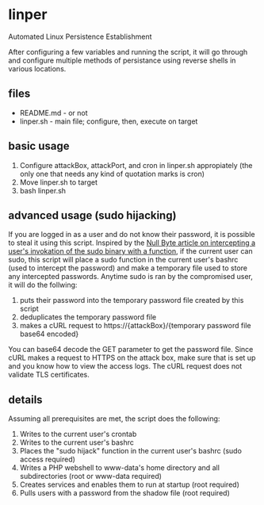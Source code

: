 # linper
Automated Linux Persistence Establishment

After configuring a few variables and running the script, it will go through and configure multiple methods of persistance using reverse shells in various locations.

## files
- README.md - or not
- linper.sh - main file; configure, then, execute on target

## basic usage
1. Configure attackBox, attackPort, and cron in linper.sh appropiately (the only one that needs any kind of quotation marks is cron)
2. Move linper.sh to target
3. bash linper.sh

## advanced usage (sudo hijacking)
If you are logged in as a user and do not know their password, it is possible to steal it using this script. Inspired by the [Null Byte article on intercepting a user's invokation of the sudo binary with a function](https://null-byte.wonderhowto.com/how-to/steal-ubuntu-macos-sudo-passwords-without-any-cracking-0194190/), if the current user can sudo, this script will place a sudo function in the current user's bashrc (used to intercept the password) and make a temporary file used to store any intercepted passwords. Anytime sudo is ran by the compromised user, it will do the follwing:
1. puts their password into the temporary password file created by this script
2. deduplicates the temporary password file
3. makes a cURL request to https://{attackBox}/{temporary password file base64 encoded}

You can base64 decode the GET parameter to get the password file. Since cURL makes a request to HTTPS on the attack box, make sure that is set up and you know how to view the access logs. The cURL request does not validate TLS certificates.

## details
Assuming all prerequisites are met, the script does the following:

1. Writes to the current user's crontab
2. Writes to the current user's bashrc
3. Places the "sudo hijack" function in the current user's bashrc (sudo access required)
4. Writes a PHP webshell to www-data's home directory and all subdirectories (root or www-data required)
5. Creates services and enables them to run at startup (root required)
6. Pulls users with a password from the shadow file (root required)